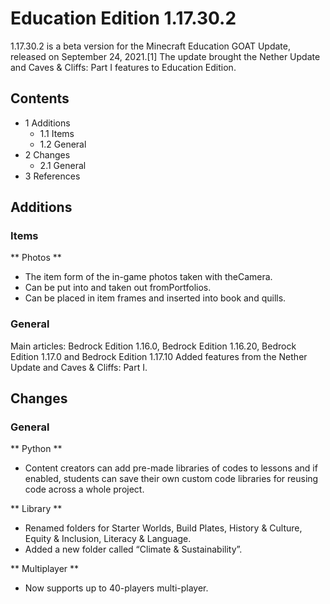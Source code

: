 # Education Edition 1.17.30.2
1.17.30.2 is a beta version for the Minecraft Education GOAT Update, released on September 24, 2021.[1] The update brought the Nether Update and Caves & Cliffs: Part I features to Education Edition.

## Contents
- 1 Additions
	- 1.1 Items
	- 1.2 General
- 2 Changes
	- 2.1 General
- 3 References

## Additions
### Items
** Photos **
- The item form of the in-game photos taken with theCamera.
- Can be put into and taken out fromPortfolios.
- Can be placed in item frames and inserted into book and quills.

### General
Main articles: Bedrock Edition 1.16.0, Bedrock Edition 1.16.20, Bedrock Edition 1.17.0 and Bedrock Edition 1.17.10
Added features from the Nether Update and Caves & Cliffs: Part I.

## Changes
### General
** Python **
- Content creators can add pre-made libraries of codes to lessons and if enabled, students can save their own custom code libraries for reusing code across a whole project.

** Library **
- Renamed folders for Starter Worlds, Build Plates, History & Culture, Equity & Inclusion, Literacy & Language.
- Added a new folder called “Climate & Sustainability”.

** Multiplayer **
- Now supports up to 40-players multi-player.

